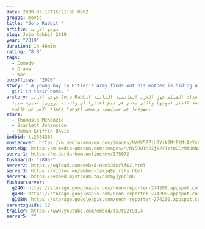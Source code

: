 ```yaml
---
date: 2020-03-17T15:21:00.000Z
groups: movie
title: "Jojo Rabbit "
artitle: جوجو اﻷرنب
slug: Jojo Rabbit 2019
year: "2019"
duration: 1h 48min
rating: "8.0"
tags:
  - Comedy
  - Drama
  - War
boxoffices: "2020"
story: " A young boy in Hitler's army finds out his mother is hiding a Jewish
  girl in their home. "
arstory: جوجو اﻷرنب Jojo Rabbit تدور أحداث الفيلم حول الحرب العالمية الثانية،
  حيث يكتشف الفتى (جوجو) والذي يخدم في جيش (هتلر) أن والدته (روزي) تخبيء صبيا
  يهوديا في منزلهم، ويسعى (جوجو) لإخفاء الأمر عن قائده.
stars:
  - Thomasin McKenzie
  - Scarlett Johansson
  - Roman Griffin Davis
imdbid: tt2584384
moviecover: https://m.media-amazon.com/images/M/MV5BZjU0Yzk2MzEtMjAzYy00MzY0LTg2YmItM2RkNzdkY2ZhN2JkXkEyXkFqcGdeQXVyNDg4NjY5OTQ@._V1_FMjpg_UY853_.jpg
moviebg: https://m.media-amazon.com/images/M/MV5BOTM2Zjk2YTYtOGEzMi00Nzk2LTk0YzAtMTdlMWMyODkwODczXkEyXkFqcGdeQXVyNzI1NzMxNzM@._V1_.jpg
server1: https://e.dardarkom.online/mv/175072
fushaarid: "28053"
server2: https://uqload.com/embed-80m53inzlf62.html
server3: https://vidlox.me/embed-1akjq8etrjls.html
server4: https://embed.mystream.to/nsmmyjy6bl88
fushaarserver:
  q240: https://storage.googleapis.com/neon-reporter-274200.appspot.com/fushaar/media/28053/28053-240p.mp4
  q480: https://storage.googleapis.com/neon-reporter-274200.appspot.com/fushaar/media/28053/28053-480p.mp4
  q1080: https://storage.googleapis.com/neon-reporter-274200.appspot.com/fushaar/media/28053/28053.mp4
parentsguide: 12
trailer: https://www.youtube.com/embed/TxJt02r91L4
server5: ""
---
```

